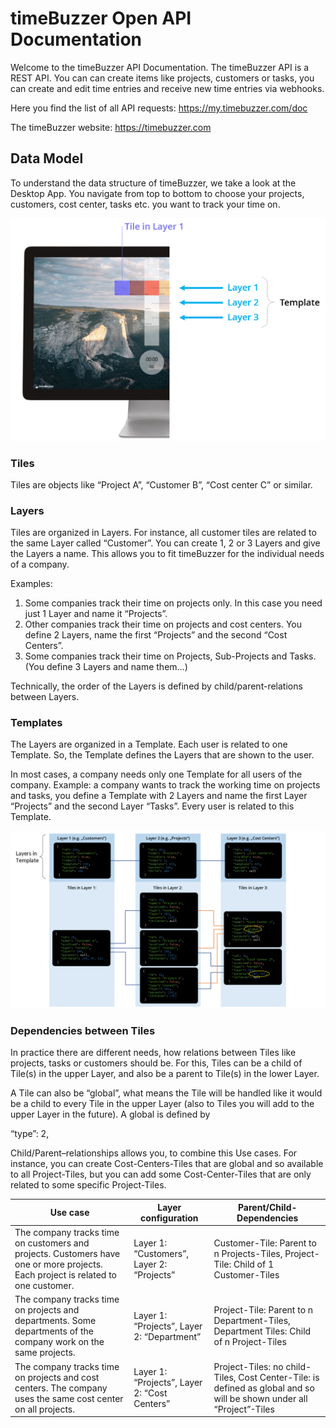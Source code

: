 # timeBuzzer Open API Documentation

Welcome to the timeBuzzer API Documentation. The timeBuzzer API is a REST API. You can can create items like projects, customers or tasks, you can create and edit time entries and receive new time entries via webhooks.

Here you find the list of all API requests: https://my.timebuzzer.com/doc

The timeBuzzer website: https://timebuzzer.com




## Data Model

To understand the data structure of timeBuzzer, we take a look at the Desktop App. You navigate from top to bottom to choose your projects, customers, cost center, tasks etc. you want to track your time on.

![Image of Desktop App](timeBuzzer-datastructure-desktop-app.png)



### Tiles
Tiles are objects like “Project A”, “Customer B”, “Cost center C” or similar.


### Layers
Tiles are organized in Layers. For instance, all customer tiles are related to the same Layer called “Customer”. You can create 1, 2 or 3 Layers and give the Layers a name. This allows you to fit timeBuzzer for the individual needs of a company.

Examples:

1) Some companies track their time on projects only. In this case you need just 1 Layer and name it “Projects”.
2) Other companies track their time on projects and cost centers. You define 2 Layers, name the first “Projects” and the second “Cost Centers”.
3) Some companies track their time on Projects, Sub-Projects and Tasks. (You define 3 Layers and name them…)

Technically, the order of the Layers is defined by child/parent-relations between Layers.


### Templates
The Layers are organized in a Template. Each user is related to one Template. So, the Template defines the Layers that are shown to the user.

In most cases, a company needs only one Template for all users of the company. Example: a company wants to track the working time on projects and tasks, you define a Template with 2 Layers and name the first Layer “Projects” and the second Layer “Tasks”. Every user is related to this Template.

![Image of data model](timeBuzzer_datastructure_model.png)


### Dependencies between Tiles
In practice there are different needs, how relations between Tiles like projects, tasks or customers should be. For this, Tiles can be a child of Tile(s) in the upper Layer, and also be a parent to Tile(s) in the lower Layer.

A Tile can also be “global”, what means the Tile will be handled like it would be a child to every Tile in the upper Layer (also to Tiles you will add to the upper Layer in the future). A global is defined by

“type”: 2,

Child/Parent–relationships allows you, to combine this Use cases. For instance, you can create Cost-Centers-Tiles that are global and so available to all Project-Tiles, but you can add some Cost-Center-Tiles that are only related to some specific Project-Tiles.

 	 	

Use case | Layer configuration| Parent/Child- Dependencies 
--- | --- | --- 
The company tracks time on customers and projects. Customers have one or more projects. Each project is related to one customer. | Layer 1: “Customers”, Layer 2: “Projects”| Customer-Tile: Parent to n Projects-Tiles, Project-Tile: Child of 1 Customer-Tiles
The company tracks time on projects and departments. Some departments of the company work on the same projects.| Layer 1: “Projects”, Layer 2: “Department”| Project-Tile: Parent to n Department-Tiles, Department Tiles: Child of n Project-Tiles
The company tracks time on projects and cost centers. The company uses the same cost center on all projects.| Layer 1: “Projects”, Layer 2: “Cost Centers” | Project-Tiles: no child-Tiles, Cost Center-Tile: is defined as global and so will be shown under all “Project”-Tiles 

